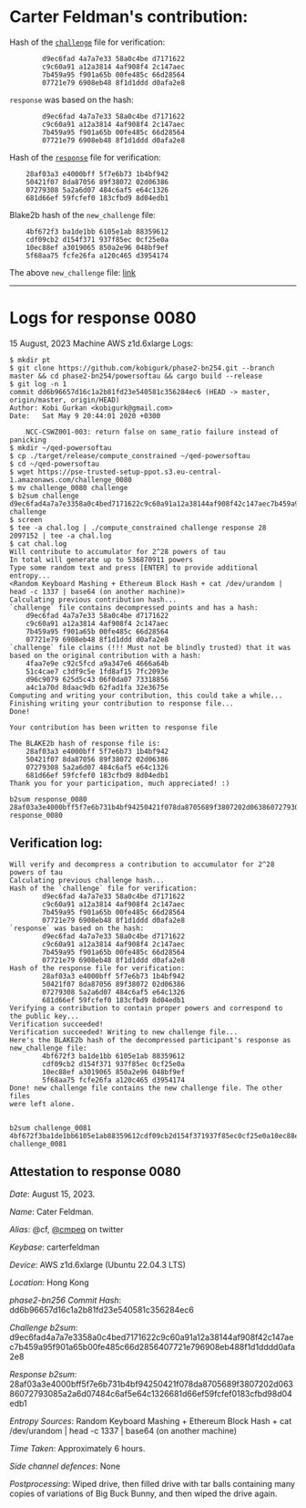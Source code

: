 # Carter Feldman's contribution:

Hash of the [`challenge`](https://pse-trusted-setup-ppot.s3.eu-central-1.amazonaws.com/challenge_0080) file for verification:

```
        d9ec6fad 4a7a7e33 58a0c4be d7171622
        c9c60a91 a12a3814 4af908f4 2c147aec
        7b459a95 f901a65b 00fe485c 66d28564
        07721e79 6908eb48 8f1d1ddd d0afa2e8
```

`response` was based on the hash:

```
        d9ec6fad 4a7a7e33 58a0c4be d7171622
        c9c60a91 a12a3814 4af908f4 2c147aec
        7b459a95 f901a65b 00fe485c 66d28564
        07721e79 6908eb48 8f1d1ddd d0afa2e8
```

Hash of the [`response`](https://pse-trusted-setup-ppot.s3.eu-central-1.amazonaws.com/response_0080_carter) file for verification:

```
	28af03a3 e4000bff 5f7e6b73 1b4bf942 
	50421f07 8da87056 89f38072 02d06386 
	07279308 5a2a6d07 484c6af5 e64c1326 
	681d66ef 59fcfef0 183cfbd9 8d04edb1 
```

Blake2b hash of the `new_challenge` file:

```
	4bf672f3 ba1de1bb 6105e1ab 88359612
	cdf09cb2 d154f371 937f85ec 0cf25e0a
	10ec88ef a3019065 850a2e96 048bf9ef
	5f68aa75 fcfe26fa a120c465 d3954174 
```

The above `new_challenge` file: [link](https://pse-trusted-setup-ppot.s3.eu-central-1.amazonaws.com/challenge_0081)

***

# Logs for response 0080
15 August, 2023
Machine AWS z1d.6xlarge
Logs:
```
$ mkdir pt
$ git clone https://github.com/kobigurk/phase2-bn254.git --branch master && cd phase2-bn254/powersoftau && cargo build --release
$ git log -n 1
commit dd6b96657d16c1a2b81fd23e540581c356284ec6 (HEAD -> master, origin/master, origin/HEAD)
Author: Kobi Gurkan <kobigurk@gmail.com>
Date:   Sat May 9 20:44:01 2020 +0300

    NCC-CSWZ001-003: return false on same_ratio failure instead of panicking
$ mkdir ~/qed-powersoftau
$ cp ./target/release/compute_constrained ~/qed-powersoftau
$ cd ~/qed-powersoftau
$ wget https://pse-trusted-setup-ppot.s3.eu-central-1.amazonaws.com/challenge_0080
$ mv challenge_0080 challenge
$ b2sum challenge
d9ec6fad4a7a7e3358a0c4bed7171622c9c60a91a12a38144af908f42c147aec7b459a95f901a65b00fe485c66d2856407721e796908eb488f1d1dddd0afa2e8  challenge
$ screen
$ tee -a chal.log | ./compute_constrained challenge response 28 2097152 | tee -a chal.log
$ cat chal.log
Will contribute to accumulator for 2^28 powers of tau
In total will generate up to 536870911 powers
Type some random text and press [ENTER] to provide additional entropy...
<Random Keyboard Mashing + Ethereum Block Hash + cat /dev/urandom | head -c 1337 | base64 (on another machine)>
Calculating previous contribution hash...
`challenge` file contains decompressed points and has a hash:
	d9ec6fad 4a7a7e33 58a0c4be d7171622 
	c9c60a91 a12a3814 4af908f4 2c147aec 
	7b459a95 f901a65b 00fe485c 66d28564 
	07721e79 6908eb48 8f1d1ddd d0afa2e8 
`challenge` file claims (!!! Must not be blindly trusted) that it was based on the original contribution with a hash:
	4faa7e9e c92c5fcd a9a347e6 4666a64b 
	51c4cae7 c3df9c5e 1fd8af15 7fc2093e 
	d96c9079 625d5c43 06f0da07 73318856 
	a4c1a70d 8daac9db 62fad1fa 32e3675e 
Computing and writing your contribution, this could take a while...
Finishing writing your contribution to response file...
Done!

Your contribution has been written to response file

The BLAKE2b hash of response file is:
	28af03a3 e4000bff 5f7e6b73 1b4bf942 
	50421f07 8da87056 89f38072 02d06386 
	07279308 5a2a6d07 484c6af5 e64c1326 
	681d66ef 59fcfef0 183cfbd9 8d04edb1 
Thank you for your participation, much appreciated! :)

b2sum response_0080
28af03a3e4000bff5f7e6b731b4bf94250421f078da8705689f3807202d06386072793085a2a6d07484c6af5e64c1326681d66ef59fcfef0183cfbd98d04edb1  response_0080
```

## Verification log: 
```
Will verify and decompress a contribution to accumulator for 2^28 powers of tau
Calculating previous challenge hash...
Hash of the `challenge` file for verification:
        d9ec6fad 4a7a7e33 58a0c4be d7171622
        c9c60a91 a12a3814 4af908f4 2c147aec
        7b459a95 f901a65b 00fe485c 66d28564
        07721e79 6908eb48 8f1d1ddd d0afa2e8
`response` was based on the hash:
        d9ec6fad 4a7a7e33 58a0c4be d7171622
        c9c60a91 a12a3814 4af908f4 2c147aec
        7b459a95 f901a65b 00fe485c 66d28564
        07721e79 6908eb48 8f1d1ddd d0afa2e8
Hash of the response file for verification:
        28af03a3 e4000bff 5f7e6b73 1b4bf942
        50421f07 8da87056 89f38072 02d06386
        07279308 5a2a6d07 484c6af5 e64c1326
        681d66ef 59fcfef0 183cfbd9 8d04edb1
Verifying a contribution to contain proper powers and correspond to the public key...
Verification succeeded!
Verification succeeded! Writing to new challenge file...
Here's the BLAKE2b hash of the decompressed participant's response as new_challenge file:
        4bf672f3 ba1de1bb 6105e1ab 88359612
        cdf09cb2 d154f371 937f85ec 0cf25e0a
        10ec88ef a3019065 850a2e96 048bf9ef
        5f68aa75 fcfe26fa a120c465 d3954174
Done! new challenge file contains the new challenge file. The other files
were left alone.


b2sum challenge_0081
4bf672f3ba1de1bb6105e1ab88359612cdf09cb2d154f371937f85ec0cf25e0a10ec88efa3019065850a2e96048bf9ef5f68aa75fcfe26faa120c465d3954174  challenge_0081
```


Attestation to response 0080
----------------------------

*Date*: August 15, 2023.

*Name*: Cater Feldman.

*Alias*: @cf, [@cmpeq](https://twitter.com/cmpeq) on twitter

*Keybase*: carterfeldman

*Device*: AWS z1d.6xlarge (Ubuntu 22.04.3 LTS)

*Location*: Hong Kong

*phase2-bn256 Commit Hash*: dd6b96657d16c1a2b81fd23e540581c356284ec6

*Challenge b2sum*: d9ec6fad4a7a7e3358a0c4bed7171622c9c60a91a12a38144af908f42c147aec7b459a95f901a65b00fe485c66d2856407721e796908eb488f1d1dddd0afa2e8

*Response b2sum*: 28af03a3e4000bff5f7e6b731b4bf94250421f078da8705689f3807202d06386072793085a2a6d07484c6af5e64c1326681d66ef59fcfef0183cfbd98d04edb1

*Entropy Sources*: Random Keyboard Mashing + Ethereum Block Hash + cat /dev/urandom | head -c 1337 | base64 (on another machine)

*Time Taken*: Approximately 6 hours.

*Side channel defences*: None

*Postprocessing*: Wiped drive, then filled drive with tar balls containing many copies of variations of Big Buck Bunny, and then wiped the drive again.
